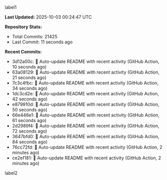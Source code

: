 
label1 
<!-- ACTIVITY_START -->
**Last Updated:** 2025-10-03 00:24:47 UTC

**Repository Stats:**
- Total Commits: 21425
- Last Commit: 11 seconds ago

**Recent Commits:**
- 3d12a00c: 🤖 Auto-update README with recent activity (GitHub Action, 10 seconds ago)
- 63a08129: 🤖 Auto-update README with recent activity (GitHub Action, 21 seconds ago)
- 7c3c4fbc: 🤖 Auto-update README with recent activity (GitHub Action, 34 seconds ago)
- 1dc3cd2e: 🤖 Auto-update README with recent activity (GitHub Action, 42 seconds ago)
- e879910d: 🤖 Auto-update README with recent activity (GitHub Action, 50 seconds ago)
- 66e446e1: 🤖 Auto-update README with recent activity (GitHub Action, 61 seconds ago)
- 2d2989f4: 🤖 Auto-update README with recent activity (GitHub Action, 72 seconds ago)
- 3647bfd0: 🤖 Auto-update README with recent activity (GitHub Action, 84 seconds ago)
- 76cc72fd: 🤖 Auto-update README with recent activity (GitHub Action, 2 minutes ago)
- ce2ef181: 🤖 Auto-update README with recent activity (GitHub Action, 2 minutes ago)
<!-- ACTIVITY_END -->

label2
